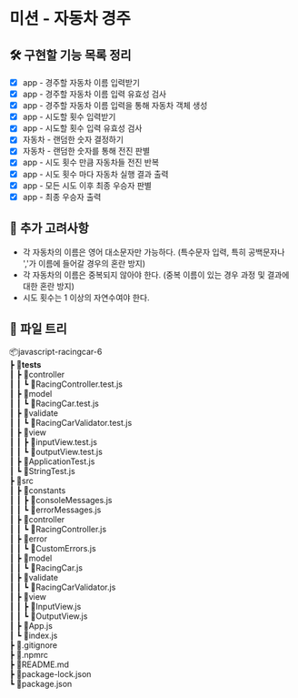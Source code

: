 # 미션 - 자동차 경주

## 🛠️ 구현할 기능 목록 정리

- [x] app - 경주할 자동차 이름 입력받기
- [x] app - 경주할 자동차 이름 입력 유효성 검사
- [x] app - 경주할 자동차 이름 입력을 통해 자동차 객체 생성
- [x] app - 시도할 횟수 입력받기
- [x] app - 시도할 횟수 입력 유효성 검사
- [x] 자동차 - 랜덤한 숫자 결정하기
- [x] 자동차 - 랜덤한 숫자를 통해 전진 판별
- [x] app - 시도 횟수 만큼 자동차들 전진 반복
- [x] app - 시도 횟수 마다 자동차 실행 결과 출력
- [x] app - 모든 시도 이후 최종 우승자 판별
- [x] app - 최종 우승자 출력

## 🧐 추가 고려사항

- 각 자동차의 이름은 영어 대소문자만 가능하다. (특수문자 입력, 특히 공백문자나 ','가 이름에 들어갈 경우의 혼란 방지)
- 각 자동차의 이름은 중복되지 않아야 한다. (중복 이름이 있는 경우 과정 및 결과에 대한 혼란 방지)
- 시도 횟수는 1 이상의 자연수여야 한다.

## 📜 파일 트리

📦javascript-racingcar-6  
 ┣ 📂__tests__  
 ┃ ┣ 📂controller  
 ┃ ┃ ┗ 📜RacingController.test.js  
 ┃ ┣ 📂model  
 ┃ ┃ ┗ 📜RacingCar.test.js  
 ┃ ┣ 📂validate  
 ┃ ┃ ┗ 📜RacingCarValidator.test.js  
 ┃ ┣ 📂view  
 ┃ ┃ ┣ 📜inputView.test.js  
 ┃ ┃ ┗ 📜outputView.test.js  
 ┃ ┣ 📜ApplicationTest.js  
 ┃ ┗ 📜StringTest.js  
 ┣ 📂src  
 ┃ ┣ 📂constants  
 ┃ ┃ ┣ 📜consoleMessages.js  
 ┃ ┃ ┗ 📜errorMessages.js  
 ┃ ┣ 📂controller  
 ┃ ┃ ┗ 📜RacingController.js  
 ┃ ┣ 📂error  
 ┃ ┃ ┗ 📜CustomErrors.js  
 ┃ ┣ 📂model  
 ┃ ┃ ┗ 📜RacingCar.js  
 ┃ ┣ 📂validate  
 ┃ ┃ ┗ 📜RacingCarValidator.js  
 ┃ ┣ 📂view  
 ┃ ┃ ┣ 📜InputView.js  
 ┃ ┃ ┗ 📜OutputView.js  
 ┃ ┣ 📜App.js  
 ┃ ┗ 📜index.js  
 ┣ 📜.gitignore  
 ┣ 📜.npmrc  
 ┣ 📜README.md  
 ┣ 📜package-lock.json  
 ┗ 📜package.json  